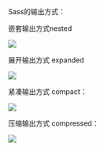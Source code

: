 Sass的输出方式：

嵌套输出方式nested

![](media/9a053fac5e90c9d4d96d6bce26a18649.png)

展开输出方式 expanded

![](media/c2c018302800a8fce70080249b3efe67.png)

紧凑输出方式 compact：

![](media/4f99884e68b19c10507188258916d7c2.png)

压缩输出方式 compressed：

![](media/b5c2ac58a52b135c1fd3424d4496a031.png)
